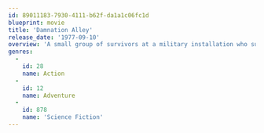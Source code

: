 ```yaml
---
id: 89011183-7930-4111-b62f-da1a1c06fc1d
blueprint: movie
title: 'Damnation Alley'
release_date: '1977-09-10'
overview: 'A small group of survivors at a military installation who survived World War 3 attempt to drive across the desolate wasteland to where they hope more survivors are living. Hopefully their specially built vehicles will protect them against the freakish weather mutated plant and animal life and other dangers along the way.'
genres:
  -
    id: 28
    name: Action
  -
    id: 12
    name: Adventure
  -
    id: 878
    name: 'Science Fiction'
---
```


